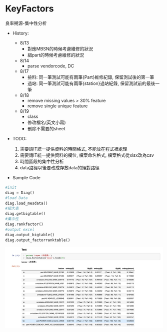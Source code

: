 # KeyFactors
良率朔源-集中性分析

- History:
  - 8/13
    - 對應MBSN的時候考慮維修的狀況
    - 組part的時候考慮維修的狀況
  - 8/14
    - parse vendorcode, DC
  - 8/17
    - 撿料: 同一筆測試可能有兩筆{Part}維修紀錄, 保留測試後的第一筆
    - 過站: 同一筆測試可能有兩筆{station}過站紀錄, 保留測試前的最後一筆
  - 8/18
    - remove missing values > 30% feature
    - remove single unique feature
  - 8/19 
    - class
    - 修改檔名(英文小寫)
    - 刪除不需要的sheet

- TODO:
  1. 需要請IT統一提供資料的時間格式, 不能放在程式裡處理
  2. 需要請IT統一提供資料的欄位, 檔案命名格式, 檔案格式從xlsx改為csv
  3. 時間區段的集中性分析
  4. data路徑以後要改成存放data的絕對路徑
  
  
- Sample Code

```python
#init
diag = Diag()
#load Data
diag.load_mesdata()
#組大表
diag.getbigtable()
#集中性
diag.rankfactor()
#output excel
diag.output_bigtable()
diag.output_factorranktable()
```

![image](img/report_main.jpg)
